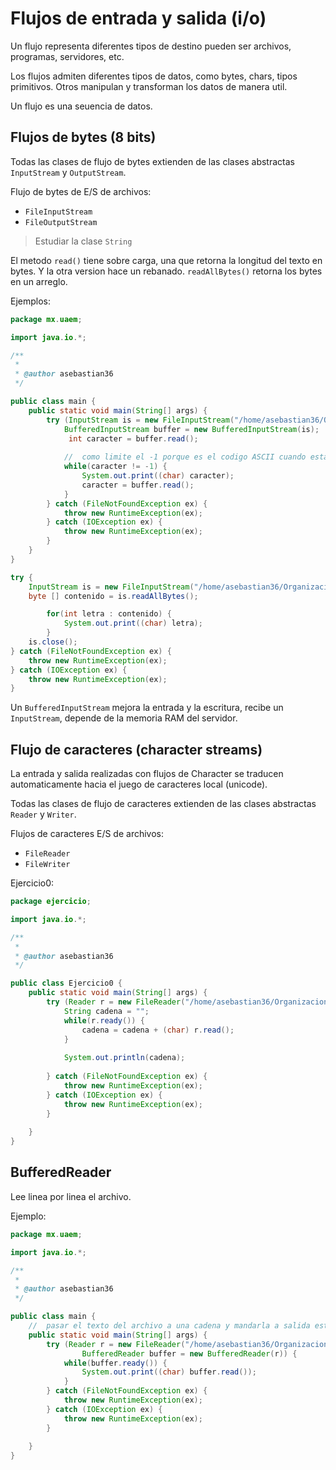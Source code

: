 # Flujos de entrada y salida (i/o)

Un flujo representa diferentes tipos de destino pueden ser archivos, programas, servidores, etc.

Los flujos admiten diferentes tipos de datos, como bytes, chars, tipos primitivos. Otros manipulan
y transforman los datos de manera util.

Un flujo es una seuencia de datos.

## Flujos de bytes (8 bits)

Todas las clases de flujo de bytes extienden de las clases abstractas `InputStream` y `OutputStream`.

Flujo de bytes de E/S de archivos:

* `FileInputStream`
* `FileOutputStream`

> Estudiar la clase `String`

El metodo `read()` tiene sobre carga, una que retorna la longitud del texto en bytes. Y la otra version hace un rebanado.
`readAllBytes()` retorna los bytes en un arreglo.

Ejemplos:

```java
package mx.uaem;

import java.io.*;

/**
 *
 * @author asebastian36
 */

public class main {
    public static void main(String[] args) {
        try (InputStream is = new FileInputStream("/home/asebastian36/Organizacion-archivos/Clase-Java-2/Archivos/archivo.txt")) {
            BufferedInputStream buffer = new BufferedInputStream(is);
             int caracter = buffer.read();
            
            //  como limite el -1 porque es el codigo ASCII cuando esta vacio
            while(caracter != -1) {
                System.out.print((char) caracter);
                caracter = buffer.read();
            }
        } catch (FileNotFoundException ex) {
            throw new RuntimeException(ex);
        } catch (IOException ex) {
            throw new RuntimeException(ex);
        }
    }
}
```

```java
try {
    InputStream is = new FileInputStream("/home/asebastian36/Organizacion-archivos/Clase-Java-2/Archivos/archivo.txt");
    byte [] contenido = is.readAllBytes();

        for(int letra : contenido) {
            System.out.print((char) letra);
        }
    is.close();
} catch (FileNotFoundException ex) {
    throw new RuntimeException(ex);
} catch (IOException ex) {
    throw new RuntimeException(ex);
}
```

Un `BufferedInputStream` mejora la entrada y la escritura, recibe un `InputStream`, depende de la memoria RAM del servidor.

## Flujo de caracteres (character streams)

La entrada y salida realizadas con flujos de Character se traducen automaticamente hacia el juego
de caracteres local (unicode).

Todas las clases de flujo de caracteres extienden de las clases abstractas `Reader` y `Writer`.

Flujos de caracteres E/S de archivos:

* `FileReader`
* `FileWriter`

Ejercicio0:

```java
package ejercicio;

import java.io.*;

/**
 *
 * @author asebastian36
 */

public class Ejercicio0 {
    public static void main(String[] args) {
        try (Reader r = new FileReader("/home/asebastian36/Organizacion-archivos/Clase-Java-2/Archivos/archivo.txt")) {
            String cadena = "";
            while(r.ready()) {
                cadena = cadena + (char) r.read();
            }
            
            System.out.println(cadena);
            
        } catch (FileNotFoundException ex) {
            throw new RuntimeException(ex);
        } catch (IOException ex) {
            throw new RuntimeException(ex);
        }
        
    }
}
```

## BufferedReader

Lee linea por linea el archivo.

Ejemplo:

```java
package mx.uaem;

import java.io.*;

/**
 *
 * @author asebastian36
 */

public class main {
    //  pasar el texto del archivo a una cadena y mandarla a salida estandar
    public static void main(String[] args) {
        try (Reader r = new FileReader("/home/asebastian36/Organizacion-archivos/Clase-Java-2/Archivos/archivo.txt");
                BufferedReader buffer = new BufferedReader(r)) {
            while(buffer.ready()) {
                System.out.print((char) buffer.read());
            }
        } catch (FileNotFoundException ex) {
            throw new RuntimeException(ex);
        } catch (IOException ex) {
            throw new RuntimeException(ex);
        }
        
    }
}
```
